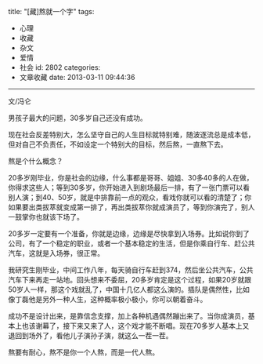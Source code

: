 title: "[藏]熬就一个字"
tags:
  - 心理
  - 收藏
  - 杂文
  - 爱情
  - 社会
id: 2802
categories:
  - 文章收藏
date: 2013-03-11 09:44:36
---

文/冯仑

男孩子最大的问题，30多岁自己还没有成功。

现在社会反差特别大，怎么坚守自己的人生目标就特别难，随波逐流总是成本低，但对自己不负责任，不如设定一个特别大的目标，然后熬，一直熬下去。

熬是个什么概念？

20多岁刚毕业，你是社会的边缘，什么事都是哥哥、姐姐、30多40多的人在做，你得求这些人；等到30多岁，你开始进入到剧场最后一排，有了一张门票可以看别人演；到40、50岁，就是中排靠前一点的观众，看戏你就可以看的清楚了；你如果要出类拔萃就变成第一排了，再出类拔萃你就成演员了，等到你演完了，别人一鼓掌你也就该下场了。

20多岁一定要有一个准备，你就是边缘，边缘是尽快拿到入场券。比如说你到了公司，有了一个稳定的职业，或者一个基本稳定的生活，但是你乘自行车、赶公共汽车，这就是入场券，很正常。

我研究生刚毕业，中间工作八年，每天骑自行车赶到374，然后坐公共汽车，公共汽车下来再走一站地。回头想来不委屈，20多岁肯定是这个过程，如果20岁就跟50岁人一样，那这个戏就乱了，中国十几亿人都这么演的。插队是偶然性，比如像丁磊他是另外一种人生，这种概率极小极小，你可以朝着奋斗。

成功不是设计出来，是靠信念支撑，加上各种机遇偶然蹦出来了。当你成演员，基本上也该谢幕了，接下来又来了人，这个戏才能不断唱。现在70多岁人基本上又退回到场外了，看他儿子演孙子演，就这么一茬一茬。

熬要有耐心，熬不是你一个人熬，而是一代人熬。